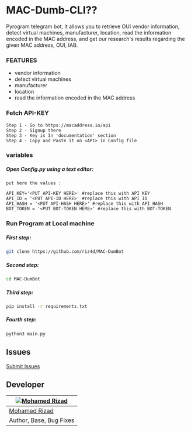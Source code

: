 # MAC-Dumb-CLI??

Pyrogram telegram bot, It allows you to retrieve OUI vendor information, detect virtual machines, manufacturer, location, read the information encoded in the MAC address, and get our research's results regarding the given MAC address, OUI, IAB.

### FEATURES
 - vendor information
 - detect virtual machines
 - manufacturer
 - location
 - read the information encoded in the MAC address
 
 ### Fetch API-KEY
 ```
Step 1 - Go to https://macaddress.io/api
Step 2 - Signup there
Step 3 - Key is In 'documentation' section
Step 4 - Copy and Paste it on <API> in Config file
```
 ### variables
 
 ##### Open Config.py using a text editor:

```
put here the values :

API_KEY='<PUT API-KEY HERE>' #replace this with API KEY
API_ID = '<PUT API-ID HERE>' #replace this with API ID
API_HASH = '<PUT API-HASH HERE>' #replace this with API HASH
BOT_TOKEN = '<PUT BOT-TOKEN HERE>' #replace this with BOT-TOKEN
```


### Run Program at Local machine


##### First step:

```sh
git clone https://github.com/riz4d/MAC-DumBot
```

##### Second step:

```sh
cd MAC-DumBot
```

##### Third step:

```sh
pip install -r requirements.txt
```

##### Fourth step:

```sh
python3 main.py
```

## Issues 

[Submit Issues](https://github.com/riz4d/MAC-DumBot/issues)


## Developer

[![Mohamed Rizad](https://github.com/riz4d.png?size=100)](https://github.com/riz4d) |
----|
[Mohamed Rizad](https://t.me/riz4d) |
Author, Base, Bug Fixes  |
